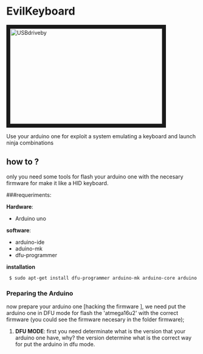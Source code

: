 # EvilKeyboard

<img src="https://www.arduino.cc/new_home/assets/illu-arduino-UNO.png" alt="USBdriveby" width="400" height="250" border="10">


Use your arduino one for exploit a system emulating a keyboard and launch ninja combinations

## how to ?

only you need some tools for flash your arduino one with the necesary firmware for make it like a HID keyboard.

###requeriments: 

**Hardware**:

* Arduino uno

**software**:

* arduino-ide
* aduino-mk
* dfu-programmer
 

**installation**

` 
$ sudo apt-get install dfu-programmer arduino-mk arduino-core arduino
`

### Preparing the Arduino 

now prepare your arduino one [hacking the firmware ], we need put the arduino one in DFU mode for flash the 'atmega16u2'  with the correct firmware (you could see the firmware necesary in the folder firmware);

1. **DFU MODE**:
first you need determinate what is the version that your arduino one have, why? the version determine what is the correct way for put the arduino in dfu mode.









